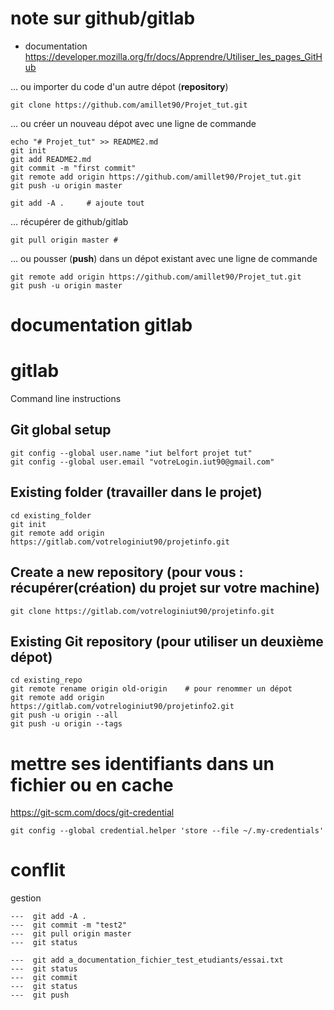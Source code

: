 # note sur github/gitlab

* documentation
<https://developer.mozilla.org/fr/docs/Apprendre/Utiliser_les_pages_GitHub>

… ou importer du code d'un autre dépot (**repository**)

~~~
git clone https://github.com/amillet90/Projet_tut.git
~~~

… ou créer un nouveau dépot avec une ligne de commande

~~~
echo "# Projet_tut" >> README2.md
git init
git add README2.md
git commit -m "first commit"
git remote add origin https://github.com/amillet90/Projet_tut.git
git push -u origin master

git add -A .     # ajoute tout
~~~

…  récupérer de github/gitlab

~~~
git pull origin master #
~~~



…  ou pousser (**push**) dans un dépot existant avec une ligne de commande

~~~
git remote add origin https://github.com/amillet90/Projet_tut.git
git push -u origin master
~~~


# documentation gitlab


# gitlab
 Command line instructions

## Git global setup

~~~
git config --global user.name "iut belfort projet tut"
git config --global user.email "votreLogin.iut90@gmail.com"
~~~

## Existing folder (travailler dans le projet)

~~~
cd existing_folder
git init
git remote add origin https://gitlab.com/votreloginiut90/projetinfo.git
~~~

## Create a new repository (pour vous : récupérer(création) du projet sur votre machine)


~~~
git clone https://gitlab.com/votreloginiut90/projetinfo.git
~~~

## Existing Git repository (pour utiliser un deuxième dépot)

~~~
cd existing_repo
git remote rename origin old-origin    # pour renommer un dépot 
git remote add origin https://gitlab.com/votreloginiut90/projetinfo2.git
git push -u origin --all
git push -u origin --tags
~~~



# mettre ses identifiants dans un fichier ou en cache

<https://git-scm.com/docs/git-credential>

~~~
git config --global credential.helper 'store --file ~/.my-credentials'
~~~

# conflit 

gestion

~~~
---  git add -A . 
---  git commit -m "test2"
---  git pull origin master
---  git status

---  git add a_documentation_fichier_test_etudiants/essai.txt 
---  git status
---  git commit
---  git status
---  git push
~~~